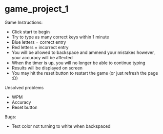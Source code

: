 # game_project_1

Game Instructions:

- Click start to begin
- Try to type as many correct keys within 1 minute
- Blue letters = correct entry
- Red letters = incorrect entry
- You will be allowed to backspace and ammend your mistakes however, your accuracy will be affected
- When the timer is up, you will no longer be able to continue typing
- Results will be displayed on screen
- You may hit the reset button to restart the game (or just refresh the page :D)


Unsolved problems

- WPM
- Accuracy
- Reset button


Bugs:

- Text color not turning to white when backspaced



